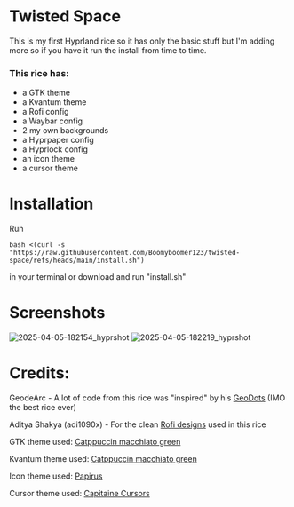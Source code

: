 # Twisted Space
This is my first Hyprland rice so it has only the basic stuff but I'm adding more so if you have it run the install from time to time.
### This rice has:
- a GTK theme
- a Kvantum theme
- a Rofi config
- a Waybar config
- 2 my own backgrounds
- a Hyprpaper config
- a Hyprlock config
- an icon theme
- a cursor theme

# Installation
Run
```
bash <(curl -s "https://raw.githubusercontent.com/Boomyboomer123/twisted-space/refs/heads/main/install.sh")
```
in your terminal or download and run "install.sh"

# Screenshots
![2025-04-05-182154_hyprshot](https://github.com/user-attachments/assets/a639ae85-c6aa-4574-a6e3-bbf15f1ee266)
![2025-04-05-182219_hyprshot](https://github.com/user-attachments/assets/42db560e-4886-4335-abdc-6ebbf899418e)


# Credits:
GeodeArc - A lot of code from this rice was "inspired" by his [GeoDots](https://github.com/GeodeArc/GeoDots) (IMO the best rice ever)

Aditya Shakya (adi1090x) - For the clean [Rofi designs](https://github.com/adi1090x/rofi) used in this rice

GTK theme used: [Catppuccin macchiato green](https://aur.archlinux.org/packages/catppuccin-gtk-theme-macchiato)

Kvantum theme used: [Catppuccin macchiato green](https://aur.archlinux.org/packages/kvantum-theme-catppuccin-git)

Icon theme used: [Papirus](https://archlinux.org/packages/extra/any/papirus-icon-theme)

Cursor theme used: [Capitaine Cursors](https://archlinux.org/packages/extra/any/capitaine-cursors)
